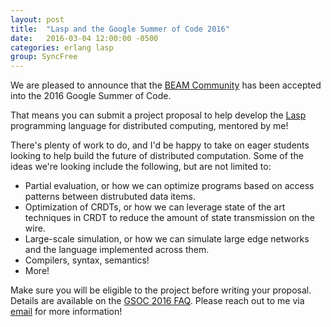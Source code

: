 ```yaml
---
layout: post
title:  "Lasp and the Google Summer of Code 2016"
date:   2016-03-04 12:00:00 -0500
categories: erlang lasp
group: SyncFree
---
```


We are pleased to announce that the [BEAM
Community](https://summerofcode.withgoogle.com/organizations/5748418722922496/)
has been accepted into the 2016 Google Summer of Code.

That means you can submit a project proposal to help develop the
[Lasp](https://lasp-lang.org) programming language for distributed
computing, mentored by me!

There's plenty of work to do, and I'd be happy to take on eager students
looking to help build the future of distributed computation.  Some of
the ideas we're looking include the following, but are not limited to:

* Partial evaluation, or how we can optimize programs based on access
  patterns between distrubuted data items.
* Optimization of CRDTs, or how we can leverage state of the art techniques
  in CRDT to reduce the amount of state transmission on the wire.
* Large-scale simulation, or how we can simulate large edge networks and
  the language implemented across them.
* Compilers, syntax, semantics!
* More!

Make sure you will be eligible to the project before writing your
proposal. Details are available on the [GSOC 2016
FAQ](https://developers.google.com/open-source/gsoc/faq#students).
Please reach out to me via
[email](mailto:christopher.meiklejohn@gmail.com) for more information!
